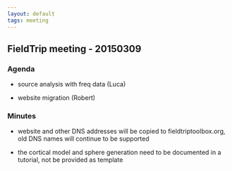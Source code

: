 ```yaml
---
layout: default
tags: meeting
---
```



## FieldTrip meeting - 20150309 

### Agenda

*  source analysis with freq data (Luca)

*  website migration (Robert)

### Minutes

*  website and other DNS addresses will be copied to fieldtriptoolbox.org, old DNS names will continue to be supported

*  the cortical model and sphere generation need to be documented in a tutorial, not be provided as template 
